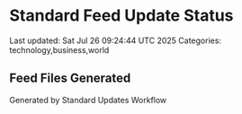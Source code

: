 # Standard Feed Update Status
Last updated: Sat Jul 26 09:24:44 UTC 2025
Categories: technology,business,world

## Feed Files Generated

Generated by Standard Updates Workflow
